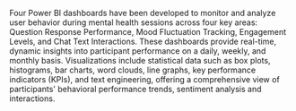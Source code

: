 Four Power BI dashboards have been developed to monitor and analyze user behavior during mental health sessions across four key areas: Question Response Performance, Mood Fluctuation Tracking, Engagement Levels, and Chat Text Interactions. 
These dashboards provide real-time, dynamic insights into participant performance on a daily, weekly, and monthly basis. Visualizations include statistical data such as box plots, histograms, bar charts, word clouds, line graphs, key performance indicators (KPIs), and text engineering, offering a comprehensive view of participants' behavioral performance trends, sentiment analysis and interactions.
